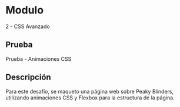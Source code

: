 # Modulo 
2 - CSS Avanzado

## Prueba
Prueba - Animaciones CSS

## Descripción
Para este desafío, se maqueto una página web sobre Peaky Blinders, utilizando animaciones CSS y Flexbox para la estructura de la página.